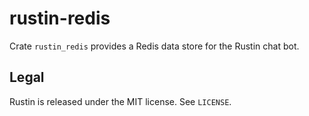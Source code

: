# rustin-redis

Crate `rustin_redis` provides a Redis data store for the Rustin chat bot.

## Legal

Rustin is released under the MIT license.
See `LICENSE`.
